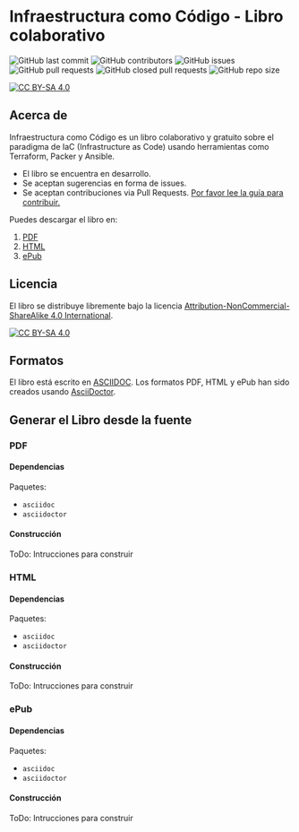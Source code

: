 

# Infraestructura como Código - Libro colaborativo

![GitHub last commit](https://img.shields.io/github/last-commit/gnuowned/iac-libro) ![GitHub contributors](https://img.shields.io/github/contributors/gnuowned/iac-libro?style=plastic) ![GitHub issues](https://img.shields.io/github/issues/gnuowned/iac-libro) ![GitHub pull requests](https://img.shields.io/github/issues-pr-raw/gnuowned/iac-libro) ![GitHub closed pull requests](https://img.shields.io/github/issues-pr-closed-raw/gnuowned/iac-libro) ![GitHub repo size](https://img.shields.io/github/repo-size/gnuowned/iac-libro)

[![CC BY-SA 4.0][cc-by-sa-shield]][cc-by-sa]

## Acerca de ##

Infraestructura como Código es un libro colaborativo y gratuito sobre el paradigma de IaC (Infrastructure as Code) usando herramientas como Terraform, Packer y Ansible.

 - El libro se encuentra en desarrollo.
 - Se aceptan sugerencias en forma de issues. 
 - Se aceptan contribuciones via Pull Requests. [Por favor lee la guía para contribuir.](Contributing.md)

Puedes descargar el libro en:

 1.  [PDF](https://example.com)
 2.  [HTML](https://example.com)
 1.  [ePub](https://example.com)


## Licencia ##
El libro se distribuye libremente bajo la licencia [Attribution-NonCommercial-ShareAlike 4.0 International](<http://creativecommons.org/licenses/by-nc-sa/4.0/>).


[![CC BY-SA 4.0][cc-by-sa-image]][cc-by-sa]

[cc-by-sa]: http://creativecommons.org/licenses/by-sa/4.0/
[cc-by-sa-image]: https://licensebuttons.net/l/by-sa/4.0/88x31.png
[cc-by-sa-shield]: https://img.shields.io/badge/License-CC%20BY--SA%204.0-lightgrey.svg

## Formatos ##
El libro está escrito en [ASCIIDOC](https://asciidoc.org/). Los formatos PDF, HTML y ePub  han sido creados usando [AsciiDoctor](https://asciidoctor.org/).


## Generar el Libro desde la fuente ##

### PDF

#### Dependencias

Paquetes:

* `asciidoc`
* `asciidoctor`


#### Construcción

ToDo: Intrucciones para construir


### HTML

#### Dependencias

Paquetes:

* `asciidoc`
* `asciidoctor`


#### Construcción

ToDo: Intrucciones para construir

### ePub

#### Dependencias

Paquetes:

* `asciidoc`
* `asciidoctor`


#### Construcción

ToDo: Intrucciones para construir


